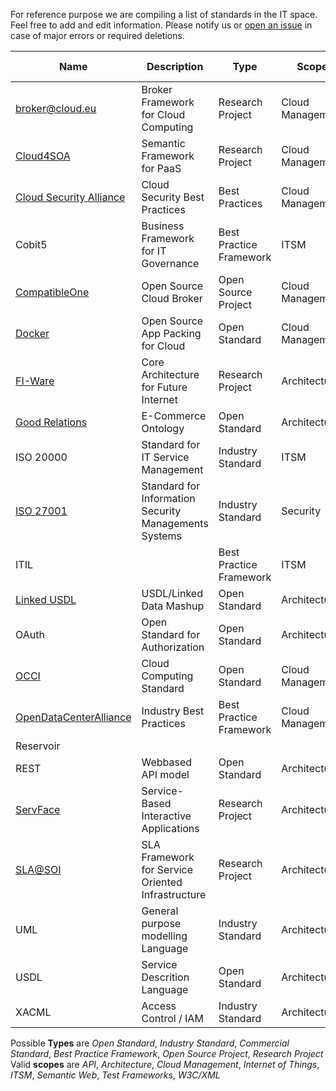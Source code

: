 For reference purpose we are compiling a list of standards in the IT space. Feel free to add and edit information. Please notify us or [open an issue](https://github.com/arago/OGIT/issues/new?title=Wiki:) in case of major errors or required deletions.

Name | Description | Type  | Scope | Issuer/<br>Organiz. | Link | 
------ | ------ | ------ | ------ | ------ | ------ | 
[broker@cloud.eu](http://broker-cloud.eu) | Broker Framework for Cloud Computing | Research Project | Cloud Management | Multiple Contributors | 
[Cloud4SOA](http://www.cloud4soa.eu/) | Semantic Framework for PaaS | Research Project | Cloud Management | Multiple Contributors | [Overview](http://cloud4soa.eu/node/60)
[Cloud Security Alliance](https://cloudsecurityalliance.org/) | Cloud Security Best Practices | Best Practices | Cloud Management | [CSA](https://cloudsecurityalliance.org/) | [Overview](https://cloudsecurityalliance.org/research/)
Cobit5 | Business Framework for IT Governance | Best Practice Framework | ITSM 
[CompatibleOne](http://www.compatibleone.org/) | Open Source Cloud Broker | Open Source Project | Cloud Management | Multiple Contributors | [Artifacts](http://www.compatibleone.org/bin/view/Download/Software#HHowtogetsourcecodeandinstallCompatibleOne) 
[Docker](http://www.docker.io/) | Open Source App Packing for Cloud | Open Standard | Cloud Management | Multiple Contributors | [Introduction](http://docs.docker.io/en/latest/)
[FI-Ware](http://www.fi-ware.eu/) | Core Architecture for Future Internet | Research Project | Architecture | EU | [Specifications](http://forge.fi-ware.eu/plugins/mediawiki/wiki/fiware/index.php/Summary_of_FI-WARE_Open_Specifications)
[Good Relations](http://www.purl.org/goodrelations) | E-Commerce Ontology | Open Standard | Architecture |  | [Specifications](http://www.purl.org/goodrelations/v1)  
ISO 20000 | Standard for IT Service Management | Industry Standard | ITSM | [ISO](http://www.iso.org)/[IEC](http://www.iec.org) |
[ISO 27001](http://en.wikipedia.org/wiki/ISO_27001) | Standard for Information Security Managements Systems | Industry Standard | Security  | [ISO](http://www.iso.org)/[IEC](http://www.iec.org) |
ITIL | | Best Practice Framework | ITSM | BSO |
[Linked USDL](http://www.linked-usdl.org/) | USDL/Linked Data Mashup | Open Standard | Architecture | Multiple Contributors | [Artifacts](https://github.com/linked-usdl)
OAuth | Open Standard for Authorization | Open Standard | Architecture | [IETF](http://www.ietf.org) | [RFC6749](http://tools.ietf.org/html/rfc6749) <br>[RFC6750](http://tools.ietf.org/html/rfc6749)
[OCCI](http://www.occi-wg.org) | Cloud Computing Standard | Open Standard | Cloud Management | [OGF](http://www.ogf.org) | [Specifications](http://occi-wg.org/about/specification/)
[OpenDataCenterAlliance](http://www.opendatacenteralliance.org/) | Industry Best Practices | Best Practice Framework | Cloud Management | Multiple Contributors | [Overview](http://www.opendatacenteralliance.org/index.php?option=com_productsearch&view=displaysearch&&lang=&filter_companyname=&filter_category=18&filter_efficiency=&filter_region=&company_name=&Itemid=321)
Reservoir |
REST | Webbased API model | Open Standard | Architecture | W3C |    
[ServFace](http://www.servface.eu) | Service-Based Interactive Applications | Research Project | Architecture | Multiple contributors | [Specifications](http://www.servface.eu/index.php?option=com_docman&Itemid=60) 
[SLA@SOI](http://sla-at-soi.eu/) | SLA Framework for Service Oriented Infrastructure | Research Project | Architecture | Multiple Contributors | [Overview](http://sla-at-soi.eu/) 
UML | General purpose modelling Language | Industry Standard | Architecture | [OMG](http://www.omg.org) | [Overview](http://www.uml.org/#UML2.0)
USDL | Service Descrition Language | Open Standard | Architecture | SAP Research | [Artifacts](http://www.internet-of-services.com/index.php?id=288&L=0)
XACML | Access Control / IAM | Industry Standard | Architecture | OASIS | [Overview](https://www.oasis-open.org/committees/tc_home.php?wg_abbrev=xacml)


Possible **Types** are _Open Standard_, _Industry Standard_, _Commercial Standard_, _Best Practice Framework_, _Open Source Project_, _Research Project_   
Valid **scopes** are _API_, _Architecture_, _Cloud Management_, _Internet of Things_, _ITSM_, _Semantic Web_, _Test Frameworks_, _W3C/XML_